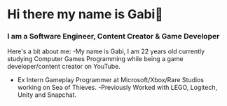 # Hi there my name is Gabi👋 #
### I am a Software Engineer, Content Creator & Game Developer ###

Here's a bit about me:
-My name is Gabi, I am 22 years old currently studying Computer Games Programming while being a game developer/content creator on YouTube.
- Ex Intern Gameplay Programmer at Microsoft/Xbox/Rare Studios working on Sea of Thieves.
-Previously Worked with LEGO, Logitech, Unity and Snapchat.



<!--
**Gabi4213/Gabi4213** is a ✨ _special_ ✨ repository because its `README.md` (this file) appears on your GitHub profile.

Here are some ideas to get you started:

- 😎 I’m currently working on a real time weather simulator.
- 🌱 I’m currently learning vulcan .o.
- 📫 How to reach me: gabrielamaczynska4213@gmail.com
- ⚡ Fun fact: ...
-->
